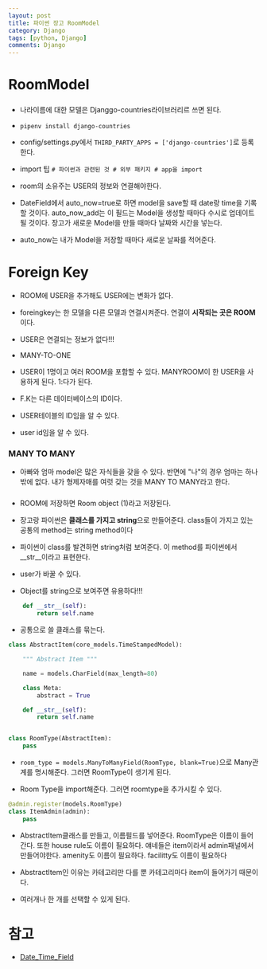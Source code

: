 ```yaml
---
layout: post
title: 파이썬 장고 RoomModel
category: Django
tags: [python, Django]
comments: Django
---
```


# RoomModel

### 

- 나라이름에 대한 모델은 Djanggo-countries라이브러리르 쓰면 된다.

- `pipenv install django-countries`

- config/settings.py에서 `THIRD_PARTY_APPS = ['django-countries']`로 등록한다.

- import 팁 `# 파이썬과 관련된 것 # 외부 패키지 # app을 import`

- room의 소유주는 USER의 정보와 연결해야한다.

- DateField에서 auto_now=true로 하면  model을 save할 때 date랑 time을 기록할 것이다. auto_now_add는 이 필드는 Model을 생성할 때마다 수시로 업데이트 될 것이다. 장고가 새로운 Model을 만들 때마다 날짜와 시간을 넣는다.

- auto_now는 내가 Model을 저장할 때마다 새로운 날짜를 적어준다.

# Foreign Key

- ROOM에 USER을 추가해도 USER에는 변화가 없다.

- foreingkey는 한 모델을 다른 모델과 연결시켜준다. 연결이 **시작되는 곳은 ROOM**이다.

- USER은 연결되는 정보가 없다!!!

- MANY-TO-ONE

- USER이 1명이고 여러 ROOM을 포함할 수 있다. MANYROOM이 한 USER을 사용하게 된다. 1:다가 된다.

- F.K는 다른 데이터베이스의 ID이다.

- USER테이블의 ID임을 알 수 있다.

- user id임을 알 수 있다.

### MANY TO MANY

- 아빠와 엄마 model은 많은 자식들을 갖을 수 있다. 반면에 "나"의 경우 엄마는 하나밖에 없다. 내가 형제자매를 여럿 갖는 것을 MANY TO MANY라고 한다.



### 

- ROOM에 저장하면 Room object (1)라고 저장된다.

- 장고랑 파이썬은 **클래스를 가지고 string**으로 만들어준다. class들이 가지고 있는 공통의 method는 string method이다

- 파이썬이 class를 발견하면 string처럼 보여준다. 이 method를 파이썬에서 __str__이라고 표현한다.

- user가 바꿀 수 있다.

- Object를 string으로 보여주면 유용하다!!!

```python
    def __str__(self):
        return self.name
```

- 공통으로 쓸 클래스를 묶는다.

```python
class AbstractItem(core_models.TimeStampedModel):

    """ Abstract Item """

    name = models.CharField(max_length=80)

    class Meta:
        abstract = True

    def __str__(self):
        return self.name


class RoomType(AbstractItem):
    pass

```
 
- `room_type = models.ManyToManyField(RoomType, blank=True)`으로 Many관계를 명시해준다. 그러면 RoomType이 생기게 된다.

- Room Type을 import해준다. 그러면 roomtype을 추가시킬 수 있다.

```python
@admin.register(models.RoomType)
class ItemAdmin(admin):
    pass

```

- AbstractItem클래스를 만들고, 이름필드를 넣어준다. RoomType은 이름이 들어간다. 또한 house rule도 이름이 필요하다. 얘네들은 item이라서 admin패널에서 만들어야한다. amenity도 이름이 필요하다. facilitty도 이름이 필요하다

- AbstractItem인 이유는 카테고리만 다를 뿐 카테고리마다 item이 들어가기 때문이다.

- 여러개나 한 개를 선택할 수 있게 된다. 

# 참고

- [Date_Time_Field](https://docs.djangoproject.com/en/2.0/ref/models/fields/)
